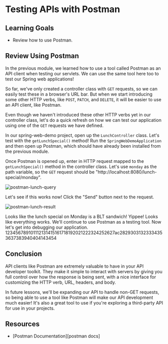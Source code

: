 # Testing APIs with Postman

## Learning Goals

- Review how to use Postman.

## Review Using Postman

In the previous module, we learned how to use a tool called Postman as an API
client when testing our servlets. We can use the same tool here too to test our
Spring web applications!

So far, we've only created a controller class with `GET` requests, so we can
easily test these in a browser's URL bar. But when we start introducing some other
HTTP verbs, like `POST`, `PATCH`, and `DELETE`, it will be easier to use an API
client, like Postman.

Even though we haven't introduced these other HTTP verbs yet in our controller
class, let's do a quick refresh on how we can test our application using one of
the `GET` requests we have defined.

In our spring-web-demo project, open up the `LunchController` class. Let's test
with the `getLunchSpecial()` method! Run the `SpringWebDemoApplication` and then
open up Postman, which should have already been installed from the previous
module.

Once Postman is opened up, enter in HTTP request mapped to the `getLunchSpecial()`
method in the controller class. Let's use `monday` as the path variable, so the
`GET` request should be "http://localhost:8080/lunch-special/monday".

![postman-lunch-query](https://curriculum-content.s3.amazonaws.com/spring-mod-1/postman/postman-lunch-special-query.png)

Let's see if this works now! Click the "Send" button next to the request.

![postman-lunch-result](https://curriculum-content.s3.amazonaws.com/spring-mod-1/postman/postman-lunch-special-result.png)

Looks like the lunch special on Monday is a BLT sandwich! Yippee! Looks like
everything works. We'll continue to use Postman as a testing tool. Now let's get
into debugging our application.
123456789101112131415161718192021222324252627ac28293031323334353637383940404143454

## Conclusion

API clients like Postman are extremely valuable to have in your API developer
toolkit. They make it simple to interact with servers by giving you full control
over how the response is being sent, with a nice interface for customizing the
HTTP verb, URL, headers, and body.

In future lessons, we'll be expanding our API to handle non-GET requests, so
being able to use a tool like Postman will make our API development much easier!
It's also a great tool to use if you're exploring a third-party API for use in
your projects.

## Resources

- [Postman Documentation][postman docs]


